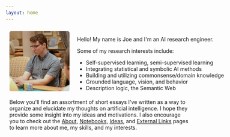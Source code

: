 ```yaml
---
layout: home
---
```


<div style="margin-bottom: 40px;">
  <div style="display: flex;">
    <div style="width: 160px; height: 160px; margin: 10px; flex-shrink: 0;">
      <img src="/assets/img/headshot.jpeg" style="border-radius: 5px;" />
    </div>
    <div style="margin: auto 0 auto 10px;">
      <p>Hello! My name is Joe and I'm an AI research engineer.</p>
      <div>
        <p>Some of my research interests include:</p>
        <ul style="margin-bottom: 0px; white-space: nowrap;">
          <li>Self-supervised learning, semi-supervised learning</li>
          <li>Integrating statistical and symbolic AI methods</li>
          <li>Building and utilizing commonsense/domain knowledge</li>
          <li>Grounded language, vision, and behavior</li>
          <li>Description logic, the Semantic Web</li>
        </ul>
      </div>
    </div>
  </div>
  <div style="margin: 10px;">
    Below you'll find an assortment of short essays I've written as a way to organize and elucidate my thoughts on artificial intelligence. I hope they provide some insight into my ideas and motivations. I also encourage you to check out the <a href="/about">About</a>, <a href="/notebooks">Notebooks</a>, <a href="/ideas">Ideas</a>, and <a href="/external-links">External Links</a> pages to learn more about me, my skills, and my interests.
  </div>
</div>
